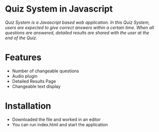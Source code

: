 # Quiz System in Javascript
*Quiz System is a Javascript based web application. In this Quiz System, users are expected to give correct answers within a certain time. When all questions are answered, detailed results are shared with the user at the end of the Quiz.*

# Features
- Number of changeable questions
- Audio plugin
- Detailed Results Page
- Changeable text display

# Installation
- Downloaded the file and worked in an editor
- You can run index.html and start the application

